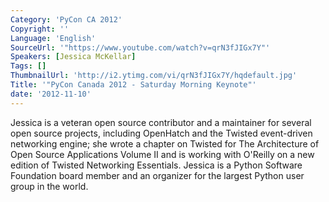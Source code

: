 ```yaml
---
Category: 'PyCon CA 2012'
Copyright: ''
Language: 'English'
SourceUrl: '"https://www.youtube.com/watch?v=qrN3fJIGx7Y"'
Speakers: [Jessica McKellar]
Tags: []
ThumbnailUrl: 'http://i2.ytimg.com/vi/qrN3fJIGx7Y/hqdefault.jpg'
Title: '"PyCon Canada 2012 - Saturday Morning Keynote"'
date: '2012-11-10'
---
```

Jessica is a veteran open source contributor and a maintainer for several open
source projects, including OpenHatch and the Twisted event-driven networking
engine; she wrote a chapter on Twisted for The Architecture of Open Source
Applications Volume II and is working with O'Reilly on a new edition of
Twisted Networking Essentials. Jessica is a Python Software Foundation board
member and an organizer for the largest Python user group in the world.

